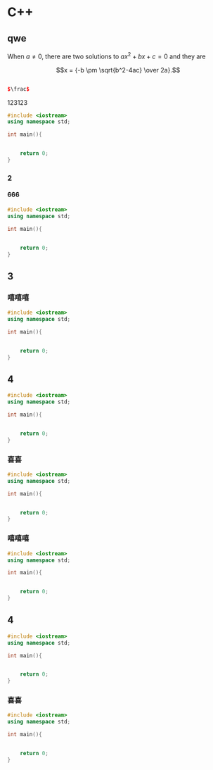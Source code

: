 # C++

## qwe

When $a \ne 0$, there are two solutions to $ax^2 + bx + c = 0$ and they are

$$x = {-b \pm \sqrt{b^2-4ac} \over 2a}.$$

```cpp

$\frac$

```

123123

```cpp
#include <iostream>
using namespace std;

int main(){


    return 0;
}
```

### 2

#### 666

```cpp
#include <iostream>
using namespace std;

int main(){


    return 0;
}
```


## 3

### 嘻嘻嘻

```cpp
#include <iostream>
using namespace std;

int main(){


    return 0;
}
```

## 4

```cpp
#include <iostream>
using namespace std;

int main(){


    return 0;
}
```

### 喜喜

```cpp
#include <iostream>
using namespace std;

int main(){


    return 0;
}
```

### 嘻嘻嘻

```cpp
#include <iostream>
using namespace std;

int main(){


    return 0;
}
```

## 4

```cpp
#include <iostream>
using namespace std;

int main(){


    return 0;
}
```

### 喜喜

```cpp
#include <iostream>
using namespace std;

int main(){


    return 0;
}
```